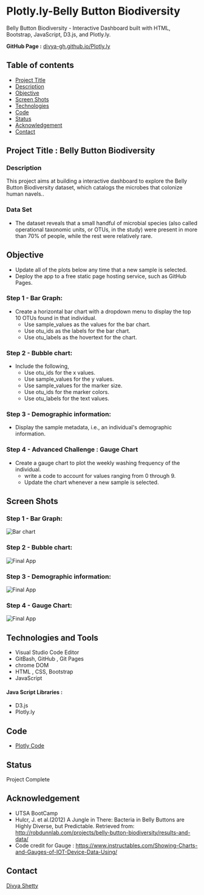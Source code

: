 # Plotly.ly-Belly Button Biodiversity
Belly Button Biodiversity  - Interactive Dashboard built with HTML, Bootstrap, JavaScript, D3.js, and Plotly.ly.

__GitHub Page :__ [divya-gh.github.io/Plotly.ly](https://divya-gh.github.io/Plotly.ly-Challenge/)


## Table of contents
* [Project Title ](#project-title)
* [Description](#description)
* [Objective](#objective)
* [Screen Shots](#screen-shots)
* [Technologies](#technologies)
* [Code](#code)
* [Status](#status)
* [Acknowledgement ](#acknowledgement )
* [Contact](#contact)


## Project Title : Belly Button Biodiversity 

### Description 
This project aims at building a interactive dashboard to explore the Belly Button Biodiversity dataset, which catalogs the microbes that colonize human navels..

### Data Set
- The dataset reveals that a small handful of microbial species (also called operational taxonomic units, or OTUs, in the study) were present in more than 70% of people, while the rest were relatively rare.

## Objective
- Update all of the plots below any time that a new sample is selected.
- Deploy the app to a free static page hosting service, such as GitHub Pages.

### Step 1 - Bar Graph:

- Create a horizontal bar chart with a dropdown menu to display the top 10 OTUs found in that individual.
	* Use sample_values as the values for the bar chart.
	* Use otu_ids as the labels for the bar chart.
	* Use otu_labels as the hovertext for the chart.

### Step 2 - Bubble chart: 
- Include the following,
	* Use otu_ids for the x values.
	* Use sample_values for the y values.
	* Use sample_values for the marker size.
	* Use otu_ids for the marker colors.
	* Use otu_labels for the text values.

### Step 3 - Demographic information:
- Display the sample metadata, i.e., an individual's demographic information.

### Step 4 -  Advanced Challenge : Gauge Chart
- Create a gauge chart to plot the weekly washing frequency of the individual.
	* write a code to account for values ranging from 0 through 9.
	* Update the chart whenever a new sample is selected.
	

## Screen Shots

### Step 1 - Bar Graph:
![Bar chart](./Images/bar-chart.jpg)

### Step 2 - Bubble chart:
![Final App](./Images/bubble-chart.jpg)

### Step 3 - Demographic information: 
![Final App](./Images/Demo-info.jpg)

### Step 4 -  Gauge Chart:
 ![Final App](./Images/Gauge.jpg)

## Technologies and Tools
* Visual Studio Code Editor
* GitBash, GitHub , Git Pages
* chrome DOM
* HTML , CSS, Bootstrap
* JavaScript
#### Java Script Libraries :
* D3.js	
* Plotly.ly
	

## Code 
- [Plotly Code](/static/js/app.js)


## Status
Project Complete

## Acknowledgement 
- UTSA BootCamp
- Hulcr, J. et al.(2012) A Jungle in There: Bacteria in Belly Buttons are Highly Diverse, but Predictable. Retrieved from: http://robdunnlab.com/projects/belly-button-biodiversity/results-and-data/
- Code credit for Gauge : 
https://www.instructables.com/Showing-Charts-and-Gauges-of-IOT-Device-Data-Using/



## Contact
 [Divya Shetty](https://github.com/divya-gh)
 

